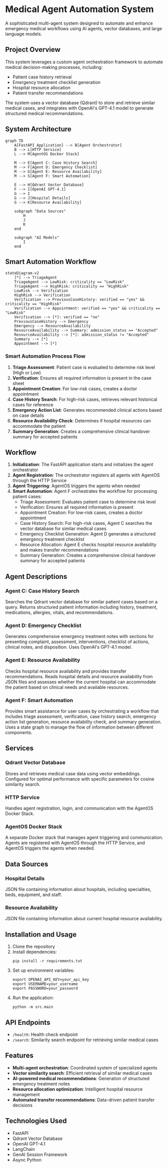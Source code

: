 # Medical Agent Automation System

A sophisticated multi-agent system designed to automate and enhance emergency medical workflows using AI agents, vector databases, and large language models.

## Project Overview

This system leverages a custom agent orchestration framework to automate medical decision-making processes, including:

- Patient case history retrieval
- Emergency treatment checklist generation
- Hospital resource allocation
- Patient transfer recommendations

The system uses a vector database (Qdrant) to store and retrieve similar medical cases, and integrates with OpenAI's GPT-4.1 model to generate structured medical recommendations.

## System Architecture

```mermaid
graph TD
    A[FastAPI Application] --> B[Agent Orchestrator]
    B --> L[HTTP Service]
    L --> M[AgentOS Docker Stack]

    M --> E[Agent C: Case History Search]
    M --> F[Agent D: Emergency Checklist]
    M --> G[Agent E: Resource Availability]
    M --> S[Agent F: Smart Automation]

    E --> H[Qdrant Vector Database]
    F --> I[OpenAI GPT-4.1]
    G --> I
    G --> J[Hospital Details]
    G --> K[Resource Availability]

    subgraph "Data Sources"
        H
        J
        K
    end

    subgraph "AI Models"
        I
    end
```

## Smart Automation Workflow

```mermaid
stateDiagram-v2
    [*] --> TriageAgent
    TriageAgent --> LowRisk: criticality == "LowRisk"
    TriageAgent --> HighRisk: criticality == "HighRisk"
    LowRisk --> Verification
    HighRisk --> Verification
    Verification --> PreviousCaseHistory: verified == "yes" && criticality == "HighRisk"
    Verification --> Appointment: verified == "yes" && criticality == "LowRisk"
    Verification --> [*]: verified == "no"
    PreviousCaseHistory --> Emergency
    Emergency --> ResourceAvailability
    ResourceAvailability --> Summary: admission_status == "Accepted"
    ResourceAvailability --> [*]: admission_status != "Accepted"
    Summary --> [*]
    Appointment --> [*]
```

### Smart Automation Process Flow

1. **Triage Assessment**: Patient case is evaluated to determine risk level (High or Low)
2. **Verification**: Ensures all required information is present in the case sheet
3. **Appointment Creation**: For low-risk cases, creates a doctor appointment
4. **Case History Search**: For high-risk cases, retrieves relevant historical cases for reference
5. **Emergency Action List**: Generates recommended clinical actions based on case details
6. **Resource Availability Check**: Determines if hospital resources can accommodate the patient
7. **Summary Generation**: Creates a comprehensive clinical handover summary for accepted patients

## Workflow

1. **Initialization**: The FastAPI application starts and initializes the agent orchestrator
2. **Agent Registration**: The orchestrator registers all agents with AgentOS through the HTTP Service
3. **Agent Triggering**: AgentOS triggers the agents when needed
4. **Smart Automation**: Agent F orchestrates the workflow for processing patient cases:
   - Triage Assessment: Evaluates patient case to determine risk level
   - Verification: Ensures all required information is present
   - Appointment Creation: For low-risk cases, creates a doctor appointment
   - Case History Search: For high-risk cases, Agent C searches the vector database for similar medical cases
   - Emergency Checklist Generation: Agent D generates a structured emergency treatment checklist
   - Resource Allocation: Agent E checks hospital resource availability and makes transfer recommendations
   - Summary Generation: Creates a comprehensive clinical handover summary for accepted patients

## Agent Descriptions

### Agent C: Case History Search
Searches the Qdrant vector database for similar patient cases based on a query. Returns structured patient information including history, treatment, medications, allergies, vitals, and recommendations.

### Agent D: Emergency Checklist
Generates comprehensive emergency treatment notes with sections for presenting complaint, assessment, interventions, checklist of actions, clinical notes, and disposition. Uses OpenAI's GPT-4.1 model.

### Agent E: Resource Availability
Checks hospital resource availability and provides transfer recommendations. Reads hospital details and resource availability from JSON files and assesses whether the current hospital can accommodate the patient based on clinical needs and available resources.

### Agent F: Smart Automation
Provides smart assistance for user cases by orchestrating a workflow that includes triage assessment, verification, case history search, emergency action list generation, resource availability check, and summary generation. Uses a state graph to manage the flow of information between different components.

## Services

### Qdrant Vector Database
Stores and retrieves medical case data using vector embeddings. Configured for optimal performance with specific parameters for cosine similarity search.

### HTTP Service
Handles agent registration, login, and communication with the AgentOS Docker Stack.

### AgentOS Docker Stack
A separate Docker stack that manages agent triggering and communication. Agents are registered with AgentOS through the HTTP Service, and AgentOS triggers the agents when needed.

## Data Sources

### Hospital Details
JSON file containing information about hospitals, including specialties, beds, equipment, and staff.

### Resource Availability
JSON file containing information about current hospital resource availability.

## Installation and Usage

1. Clone the repository
2. Install dependencies:
   ```
   pip install -r requirements.txt
   ```
3. Set up environment variables:
   ```
   export OPENAI_API_KEY=your_api_key
   export USERNAME=your_username
   export PASSWORD=your_password
   ```
4. Run the application:
   ```
   python -m src.main
   ```

## API Endpoints

- `/health`: Health check endpoint
- `/search`: Similarity search endpoint for retrieving similar medical cases

## Features

- **Multi-agent orchestration**: Coordinated system of specialized agents
- **Vector similarity search**: Efficient retrieval of similar medical cases
- **AI-powered medical recommendations**: Generation of structured emergency treatment notes
- **Resource allocation optimization**: Intelligent hospital resource management
- **Automated transfer recommendations**: Data-driven patient transfer decisions

## Technologies Used

- FastAPI
- Qdrant Vector Database
- OpenAI GPT-4.1
- LangChain
- GenAI Session Framework
- Async Python
